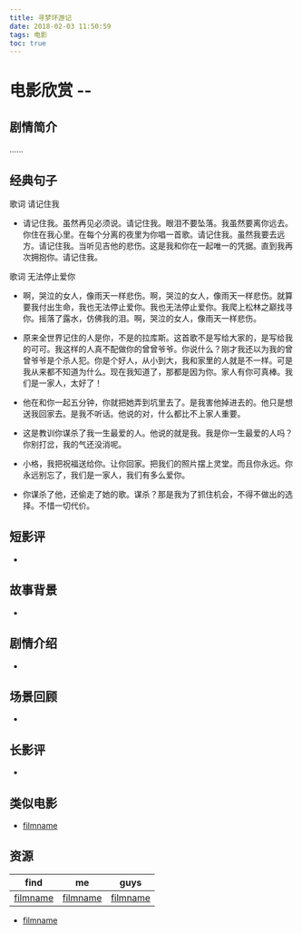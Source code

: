 ```yaml
---
title: 寻梦环游记
date: 2018-02-03 11:50:59
tags: 电影
toc: true
---
```


# 电影欣赏 -- 

## 剧情简介

......

<!-- more -->

## 经典句子

歌词 请记住我

- 请记住我。虽然再见必须说。请记住我。眼泪不要坠落。我虽然要离你远去。你住在我心里。在每个分离的夜里为你唱一首歌。请记住我。虽然我要去远方。请记住我。当听见吉他的悲伤。这是我和你在一起唯一的凭据。直到我再次拥抱你。请记住我。

歌词 无法停止爱你

- 啊，哭泣的女人，像雨天一样悲伤。啊，哭泣的女人，像雨天一样悲伤。就算要我付出生命，我也无法停止爱你。我也无法停止爱你。我爬上松林之巅找寻你。摇落了露水，仿佛我的泪。啊，哭泣的女人，像雨天一样悲伤。


- 原来全世界记住的人是你，不是的拉库斯。这首歌不是写给大家的，是写给我的可可。我这样的人真不配做你的曾曾爷爷。你说什么？刚才我还以为我的曾曾爷爷是个杀人犯。你是个好人，从小到大，我和家里的人就是不一样。可是我从来都不知道为什么。现在我知道了，那都是因为你。家人有你可真棒。我们是一家人，太好了！

- 他在和你一起五分钟，你就把她弄到坑里去了。是我害他掉进去的。他只是想送我回家去。是我不听话。他说的对，什么都比不上家人重要。

- 这是教训你谋杀了我一生最爱的人。他说的就是我。我是你一生最爱的人吗？你别打岔，我的气还没消呢。

- 小格，我把祝福送给你。让你回家。把我们的照片摆上灵堂。而且你永远。你永远别忘了，我们是一家人，我们有多么爱你。

- 你谋杀了他，还偷走了她的歌。谋杀？那是我为了抓住机会，不得不做出的选择。不惜一切代价。

## 短影评

- 

## 故事背景

-

## 剧情介绍

- 

## 场景回顾

- 

## 长影评

- 

## 类似电影

- [filmname](http://blog.leanote.com/freewalk "filmname")

## 资源 

|      find      |       me       |      guys      |
|:--------------:|:--------------:|:--------------:|
|[filmname](http://123 "filmname")|[filmname](http://123 "filmname")|[filmname](http://123 "filmname")|    

- [filmname](http://blog.leanote.com/freewalk "filmname")